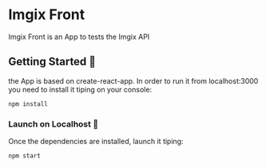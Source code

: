 # Imgix Front

Imgix Front is an App to tests the Imgix API

## Getting Started 🚀

the App is based on create-react-app. In order to run it from localhost:3000 you need to install it tiping on your console:

```
npm install
```

### Launch on Localhost 🔧

Once the dependencies are installed, launch it tiping:

```
npm start
```
